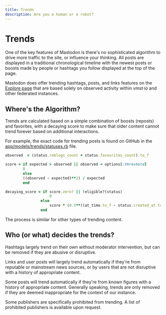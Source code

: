 ```yaml
---
title: Trends
description: Are you a human or a robot?
---
```


# Trends

One of the key features of Mastodon is there's no sophisticated algorithm to drive more traffic to the site, or influence your thinking.
All posts are displayed in a traditional chronological timeline with the newest posts or boosts made by people or hashtags you follow displayed at the top of the page.

Mastodon does offer trending hashtags, posts, and links features on the [Explore page](https://vmst.io/explore) that are based solely on observed activity within vmst·io and other federated instances.

## Where's the Algorithm?

Trends are calculated based on a simple combination of boosts (reposts) and favorites, with a decaying score to make sure that older content cannot trend forever based on additional interactions.

For example, the exact code for trending posts is found on GitHub in the [app/models/trends/statuses.rb](https://github.com/mastodon/mastodon/blob/main/app/models/trends/statuses.rb) file.

```ruby
observed  = (status.reblogs_count + status.favourites_count).to_f

score = if expected > observed || observed < options[:threshold]
        0
        else
        ((observed - expected)**2) / expected
        end

decaying_score = if score.zero? || !eligible?(status)
                    0
                else
                    score * (0.5**((at_time.to_f - status.created_at.to_f) / options[:score_halflife].to_f))
                end
```

The process is similar for other types of trending content.

## Who (or what) decides the trends?

Hashtags largely trend on their own without moderator intervention, but can be removed if they are abusive or disruptive.

Links and user posts will largely trend automatically if they're from reputable or mainstream news sources, or by users that are not disruptive with a history of appropriate content.

Some posts will trend automatically if they're from known figures with a history of appropriate content.
Generally speaking, trends are only removed if they are deemed inappropriate for the context of our instance.

Some publishers are specifically prohibited from trending.
A list of prohibited publishers is available upon request.
